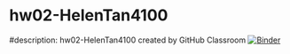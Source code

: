 # hw02-HelenTan4100

#description:
hw02-HelenTan4100 created by GitHub Classroom
[![Binder](https://mybinder.org/badge_logo.svg)](https://mybinder.org/v2/gh/UCB-stat-159-s23/hw02-HelenTan4100/main?urlpath=https%3A%2F%2Fgithub.com%2FUCB-stat-159-s23%2Fhw02-HelenTan4100%2Fblob%2Fmain%2FLOSC_Event_tutorial.ipynb)
